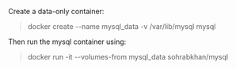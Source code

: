 Create a data-only container:
 > docker create --name mysql_data -v /var/lib/mysql mysql

Then run the mysql container using:
 > docker run -it --volumes-from mysql_data sohrabkhan/mysql
